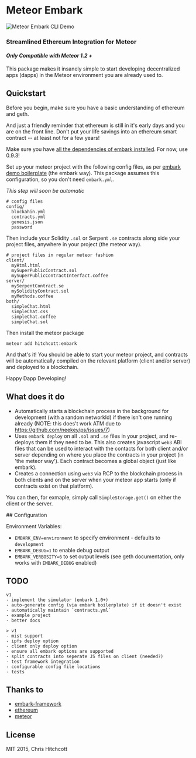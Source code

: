 # Meteor Embark

![Meteor Embark CLI Demo](http://i.imgur.com/4iscSMy.png)

### Streamlined Ethereum Integration for Meteor

#### ️*Only Compatible with Meteor 1.2 +*

This package makes it insanely simple to start developing decentralized apps (dapps) in the Meteor environment you are already used to.

## Quickstart

Before you begin, make sure you have a basic understanding of ethereum and geth.

And just a friendly reminder that ethereum is still in it's early days and you are on the front line. Don't put your life savings into an ethereum smart contract -- at least not for a few years!

Make sure you have [all the dependencies of embark installed](https://github.com/iurimatias/embark-framework/wiki/Installation). For now, use 0.9.3!

Set up your meteor project with the following config files, as per [embark demo boilerplate](https://github.com/iurimatias/embark-framework/tree/develop/demo_meteor/config) (the embark way). This package assumes this configuration, so you don't need `embark.yml`.

*This step will soon be automatic*

```
# config files
config/
  blockahin.yml
  contracts.yml
  genesis.json
  password
```

Then include your Solidity `.sol` or Serpent `.se` contracts along side your project files, anywhere in your project (the meteor way).

```
# project files in regular meteor fashion
client/
  myHtml.html
  mySuperPublicContract.sol
  mySuperPublicContractInterfact.coffee
server/
  mySerpentContract.se
  mySolidityContract.sol
  myMethods.coffee
both/
  simpleChat.html
  simpleChat.css
  simpleChat.coffee
  simpleChat.sol
```

Then install the meteor package

```
meteor add hitchcott:embark
```

And that's it! You should be able to start your meteor project, and contracts will be automatically compiled on the relevant platform (client and/or server) and deployed to a blockchain.

Happy Dapp Developing!

## What does it do

* Automatically starts a blockchain process in the background for development (with a random networkId) if there isn't one running already (NOTE: this does't work ATM due to https://github.com/neekey/ps/issues/7)
* Uses `embark deploy` on all `.sol` and `.se` files in your project, and re-deploys them if they need to be. This also creates javascript `web3` ABI files that can be used to interact with the contacts for both client and/or server depending on where you place the contracts in your project (in 'the meteor way'). Each contract becomes a global object (just like embark).
* Creates a connection using `web3` via RCP to the blockchain process in both clients and on the server when your meteor app starts (only if contracts exist on that platform).

You can then, for exmaple, simply call `SimpleStorage.get()` on either the client or the server.

## Configuration

Environment Variables:

* `EMBARK_ENV=environment` to specify environment - defaults to `development`
* `EMBARK_DEBUG=1` to enable debug output
* `EMBARK_VERBOSITY=6` to set output levels (see geth documentation, only works with `EMBARK_DEBUG` enabled)

## TODO

```
v1
- implement the simulator (embark 1.0+)
- auto-generate config (via embark boilerplate) if it doesn't exist
- automatically maintain `contracts.yml`
- example project
- better docs

> v1
- mist support
- ipfs deploy option
- client only deploy option
- ensure all embark options are supported
- split contracts into seperate JS files on client (needed?)
- test framework integration
- configurable config file locations
- tests
```

## Thanks to

* [embark-framework](https://github.com/iurimatias/embark-framework)
* [ethereum](https://www.ethereum.org/)
* [meteor](https://github.com/meteor/meteor)


## License

MIT 2015, Chris Hitchcott
